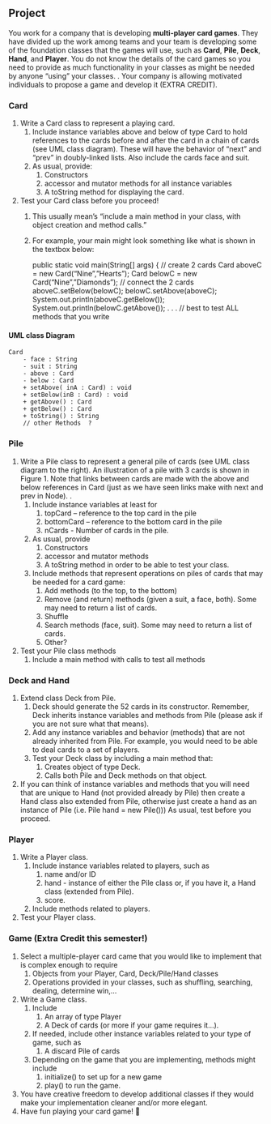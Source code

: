 ## Project

You work for a company that is developing **multi-player card games**.  They have divided up the work among teams and your team is developing some of the foundation classes that the games will use, such as **Card**, **Pile**, **Deck**, **Hand**, and **Player**.   You do not know the details of the card games so you need to provide as much functionality in your classes as might be needed by anyone “using” your classes. . Your company is allowing motivated individuals to propose a game and develop it (EXTRA CREDIT). 

### Card

1. Write a Card class to represent a playing card. 
    1. Include instance variables above and below of type Card to hold references 
    to the cards before and after the card in a chain of cards (see UML class 
    diagram). These will have the behavior of “next” and “prev” in doubly-linked 
    lists.  Also include the cards face and suit.
    2. As usual, provide:
        1. Constructors
        2. accessor and mutator methods for all instance variables
        3. A toString method for displaying the card.
2. Test your Card class before you proceed!  
    1. This usually mean’s “include a main method in your class, with 
    object creation and method calls.” 
    2. For example, your main might look something like what is shown in the 
    textbox below:  

        public static void main(String[] args) {
            // create 2 cards 
            Card aboveC = new Card(“Nine”,”Hearts”);
            Card belowC = new Card(“Nine”,”Diamonds”);
            // connect the 2 cards
            aboveC.setBelow(belowC);
            belowC.setAbove(aboveC);
            System.out.println(aboveC.getBelow());
            System.out.println(belowC.getAbove());
            . . .   // best to test ALL methods that you write

#### UML class Diagram

    Card
        - face : String
        - suit : String
        - above : Card
        - below : Card
        + setAbove( inA : Card) : void
        + setBelow(inB : Card) : void
        + getAbove() : Card
        + getBelow() : Card
        + toString() : String
        // other Methods  ?

### Pile

1. Write a Pile class to represent a general pile of cards (see UML class diagram 
to the right).  An illustration of a pile with 3 cards is shown in Figure 1. Note 
that links between cards are made with the above and below references in 
Card (just as we have seen links make with next and prev in Node). . 
    1. Include instance variables at least for
        1. topCard – reference to the top card in the pile
        1. bottomCard – reference to the bottom card in the pile
        1. nCards - Number of cards in the pile.  
    1. As usual, provide
        1. Constructors
        1. accessor and mutator methods 
        1. A toString method in order to be able to test your class. 
    1. Include methods that represent operations on piles of 
cards that may be needed for a card game:
        1. Add methods (to the top, to the bottom)
        1. Remove (and return) methods (given a suit, a 
face, both). Some may need to return a list of 
cards. 
        1. Shuffle
        1. Search methods (face, suit). Some may need to 
return a list of cards. 
        1. Other?
1. Test your Pile class methods
    1. Include a main method with calls to test all methods

### Deck and Hand

1. Extend class Deck from Pile. 
    1. Deck should generate the 52 cards in its constructor.  Remember, Deck inherits instance variables and methods 
from Pile (please ask if you are not sure what that means). 
    1. Add any instance variables and behavior (methods) that are not already inherited from Pile. For example, you 
would need to be able to deal cards to a set of players. 
    1. Test your Deck class by including a main method that:
        1. Creates object of type Deck.
        1. Calls both Pile and Deck methods on that object.  
1. If you can think of instance variables and methods that you will need that are unique to Hand (not provided already by 
Pile) then create a Hand class also extended from Pile, otherwise just create a hand as an instance of Pile (i.e. Pile 
hand = new Pile()))  As usual, test before you proceed. 

### Player

1. Write a Player class. 
    1. Include instance variables related to players, such as
        1. name and/or ID
        1. hand - instance of either the Pile class or, if you have it, a Hand class (extended from Pile). 
        1. score.  
    1. Include methods related to players. 
1. Test your Player class.

### Game (Extra Credit this semester!)

1. Select a multiple-player card came that you would like to implement that is complex enough to require
    1. Objects from your Player, Card, Deck/Pile/Hand classes
    1. Operations provided in your classes, such as shuffling, searching, dealing, determine win,...
1. Write a Game class. 
    1. Include 
        1. An array of type Player 
        1. A Deck of cards (or more if your game requires it...).
    1. If needed, include other instance variables related to your type of game, such as
        1. A discard Pile of cards 
    1. Depending on the game that you are implementing, methods might include
        1. initialize() to set up for a new game
        1. play() to run the game. 
1. You have creative freedom to develop additional classes if they would make your implementation cleaner and/or 
more elegant.
1. Have fun playing your card game!  &#x1f642;